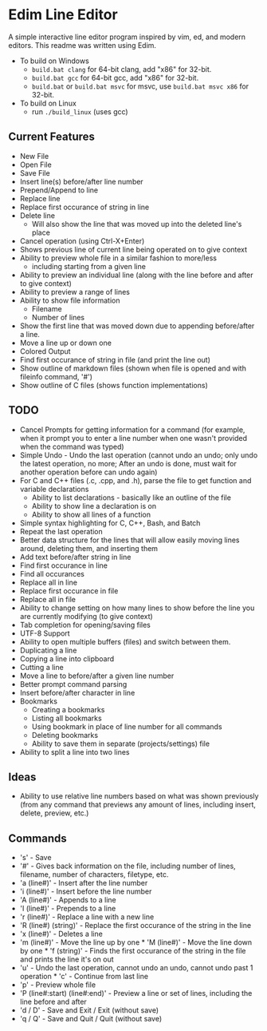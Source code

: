 # Edim Line Editor
A simple interactive line editor program inspired by vim, ed, and modern editors.
This readme was written using Edim.

* To build on Windows
  - `build.bat clang` for 64-bit clang, add "x86" for 32-bit.
  - `build.bat gcc` for 64-bit gcc, add "x86" for 32-bit.
  - `build.bat` or `build.bat msvc` for msvc, use `build.bat msvc x86` for 32-bit.
* To build on Linux
  - run `./build_linux` (uses gcc)

## Current Features
* New File
* Open File
* Save File
* Insert line(s) before/after line number
* Prepend/Append to line
* Replace line
* Replace first occurance of string in line
* Delete line
  - Will also show the line that was moved up into the deleted line's place
* Cancel operation (using Ctrl-X+Enter)
* Shows previous line of current line being operated on to give context
* Ability to preview whole file in a similar fashion to more/less
  - including starting from a given line
* Ability to preview an individual line (along with the line before and after to give context)
* Ability to preview a range of lines
* Ability to show file information
  - Filename
  - Number of lines
* Show the first line that was moved down due to appending before/after a line.
* Move a line up or down one
* Colored Output
* Find first occurance of string in file (and print the line out)
* Show outline of markdown files (shown when file is opened and with fileinfo command, '#')
* Show outline of C files (shows function implementations)

## TODO
* Cancel Prompts for getting information for a command (for example, when it prompt you to enter a line number when one wasn't provided when the command was typed)
* Simple Undo - Undo the last operation (cannot undo an undo; only undo the latest operation, no more; After an undo is done, must wait for another operation before can undo again)
* For C and C++ files (.c, .cpp, and .h), parse the file to get function and variable declarations
  - Ability to list declarations - basically like an outline of the file
  - Ability to show line a declaration is on
  - Ability to show all lines of a function
* Simple syntax highlighting for C, C++, Bash, and Batch
* Repeat the last operation
* Better data structure for the lines that will allow easily moving lines around, deleting them, and inserting them
* Add text before/after string in line
* Find first occurance in line
* Find all occurances
* Replace all in line
* Replace first occurance in file
* Replace all in file
* Ability to change setting on how many lines to show before the line you are currently modifying (to give context)
* Tab completion for opening/saving files
* UTF-8 Support
* Ability to open multiple buffers (files) and switch between them.
* Duplicating a line
* Copying a line into clipboard
* Cutting a line
* Move a line to before/after a given line number
* Better prompt command parsing
* Insert before/after character in line
* Bookmarks
  - Creating a bookmarks
  - Listing all bookmarks
  - Using bookmark in place of line number for all commands
  - Deleting bookmarks
  - Ability to save them in separate (projects/settings) file
* Ability to split a line into two lines

## Ideas
* Ability to use relative line numbers based on what was shown previously (from any command that previews any amount of lines, including insert, delete, preview, etc.)

## Commands
* 's' - Save
* '#' - Gives back information on the file, including number of lines, filename, number of characters, filetype, etc. 
* 'a (line#)' - Insert after the line number
* 'i (line#)' - Insert before the line number
* 'A (line#)' - Appends to a line
* 'I (line#)' - Prepends to a line
* 'r (line#)' - Replace a line with a new line
* 'R (line#) (string)' - Replace the first occurance of the string in the line
* 'x (line#)' - Deletes a line
* 'm (line#)' - Move the line up by one * 'M (line#)' - Move the line down by one * 'f (string)' - Finds the first occurance of the string in the file and prints the line it's on out
* 'u' - Undo the last operation, cannot undo an undo, cannot undo past 1 operation * 'c' - Continue from last line
* 'p' - Preview whole file
* 'P (line#:start) (line#:end)' - Preview a line or set of lines, including the line before and after
* 'd / D' - Save and Exit / Exit (without save)
* 'q / Q' - Save and Quit / Quit (without save)
